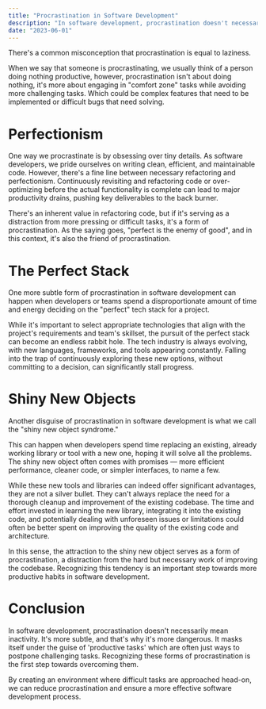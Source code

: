 ```yaml
---
title: "Procrastination in Software Development"
description: "In software development, procrastination doesn't necessarily mean inactivity. It's more subtle, and that's why it's more dangerous."
date: "2023-06-01"
---
```


There's a common misconception that procrastination is equal to laziness.

When we say that someone is procrastinating, we usually think of a person doing nothing productive, however, procrastination isn't about doing nothing, it's more about engaging in "comfort zone" tasks while avoiding more challenging tasks. Which could be complex features that need to be implemented or difficult bugs that need solving.

# Perfectionism

One way we procrastinate is by obsessing over tiny details. As software developers, we pride ourselves on writing clean, efficient, and maintainable code. However, there's a fine line between necessary refactoring and perfectionism. Continuously revisiting and refactoring code or over-optimizing before the actual functionality is complete can lead to major productivity drains, pushing key deliverables to the back burner.

There's an inherent value in refactoring code, but if it's serving as a distraction from more pressing or difficult tasks, it's a form of procrastination. As the saying goes, "perfect is the enemy of good", and in this context, it's also the friend of procrastination.

# The Perfect Stack

One more subtle form of procrastination in software development can happen when developers or teams spend a disproportionate amount of time and energy deciding on the "perfect" tech stack for a project.

While it's important to select appropriate technologies that align with the project's requirements and team's skillset, the pursuit of the perfect stack can become an endless rabbit hole. The tech industry is always evolving, with new languages, frameworks, and tools appearing constantly. Falling into the trap of continuously exploring these new options, without committing to a decision, can significantly stall progress.

# Shiny New Objects

Another disguise of procrastination in software development is what we call the "shiny new object syndrome."

This can happen when developers spend time replacing an existing, already working library or tool with a new one, hoping it will solve all the problems. The shiny new object often comes with promises — more efficient performance, cleaner code, or simpler interfaces, to name a few.

While these new tools and libraries can indeed offer significant advantages, they are not a silver bullet. They can't always replace the need for a thorough cleanup and improvement of the existing codebase. The time and effort invested in learning the new library, integrating it into the existing code, and potentially dealing with unforeseen issues or limitations could often be better spent on improving the quality of the existing code and architecture.

In this sense, the attraction to the shiny new object serves as a form of procrastination, a distraction from the hard but necessary work of improving the codebase. Recognizing this tendency is an important step towards more productive habits in software development.

# Conclusion

In software development, procrastination doesn't necessarily mean inactivity. It's more subtle, and that's why it's more dangerous. It masks itself under the guise of 'productive tasks' which are often just ways to postpone challenging tasks. Recognizing these forms of procrastination is the first step towards overcoming them.

By creating an environment where difficult tasks are approached head-on, we can reduce procrastination and ensure a more effective software development process.
